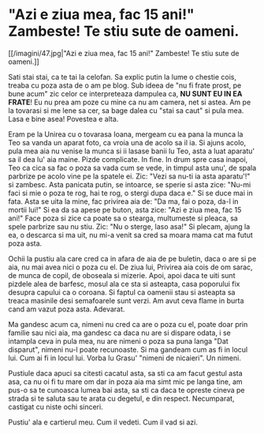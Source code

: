 # "Azi e ziua mea, fac 15 ani!" Zambeste! Te stiu sute de oameni.

[[/imagini/47.jpg|"Azi e ziua mea, fac 15 ani!" Zambeste! Te stiu sute de oameni.]]

Sati stai stai, ca te tai la celofan. Sa explic putin la lume o chestie cois, treaba cu poza asta de o am pe blog. Sub ideea de "nu fi frate prost, pe bune acum" zic celor ce interpreteaza dampulea ca, **NU SUNT EU IN EA FRATE**! Eu nu prea am poze cu mine ca nu am camera, net si astea. Am pe la tovarasi si me lene sa cer, sa bage dalea cu "stai sa caut" si pula mea. Lasa e bine asea! Povestea e alta.

Eram pe la Unirea cu o tovarasa Ioana, mergeam cu ea pana la munca la Teo sa vanda un aparat foto, ca vroia una de acolo sa il ia. Si ajuns acolo, pula mea aia nu venise la munca si ii lasase banii lu Teo, asta a luat aparatu' sa il dea lu' aia maine. Pizde complicate. In fine. In drum spre casa inapoi, Teo ca cica sa fac o poza sa vada cum se vede, in timpul asta unu', de spala parbrize pe acolo vine pe la spatele ei. Zic: "Vezi sa nu-ti ia asta aparatu'!" si zambesc. Asta panicata putin, se intoarce, se sperie si asta zice: "Nu-mi faci si mie o poza te rog, hai te rog, o stergi dupa daca e." Si se duce mai in fata. Asta se uita la mine, fac privirea aia de: "Da ma, fai o poza, da-l in mortii lui!" Si ea da sa apese pe buton, asta zice: "Azi e ziua mea, fac 15 ani!" Face poza si zice ca poate sa o stearga, multumeste si pleaca, sa spele parbrize sau nu stiu. Zic: "Nu o sterge, laso asa!" Si plecam, ajung la ea, o descarca si ma uit, nu mi-a venit sa cred sa moara mama cat ma futut poza asta.

Ochii la pustiu ala care cred ca in afara de aia de pe buletin, daca o are si pe aia, nu mai avea nici o poza cu el. De ziua lui, Privirea aia cois de om sarac, de munca de copil, de oboseala si mizerie. Apoi, apoi daca te uiti sunt pizdele alea de barfesc, mosul ala ce sta si asteapta, casa poporului fix desupra capului ca o coroana. Si faptul ca oamenii stau si asteapta sa treaca masinile desi semafoarele sunt verzi. Am avut ceva flame in burta cand am vazut poza asta. Adevarat.

Ma gandesc acum ca, nimeni nu cred ca are o poza cu el, poate doar prin familie sau nici aia, ma gandesc ca daca nu are si dispare odata, i se intampla ceva in pula mea, nu are nimeni o poza sa puna langa "Dat disparut", nimeni nu-l poate recunoaste. Si ma gandeam cum as fi in locul lui. Cum ai fi in locul lui. Vorba lu Grasu' "nimeni de nicaieri". Un nimeni.

Pustiule daca apuci sa citesti cacatul asta, sa sti ca am facut gestul asta asa, ca nu oi fi tu mare om dar in poza aia ma simt mic pe langa tine, am pus-o sa te cunoasca lumea bai asta, sa sti ca daca te opreste cineva pe strada si te saluta sau te arata cu degetul, e din respect. Necumparat, castigat cu niste ochi sinceri.

Pustiu' ala e cartierul meu. Cum il vedeti. Cum il vad si azi.